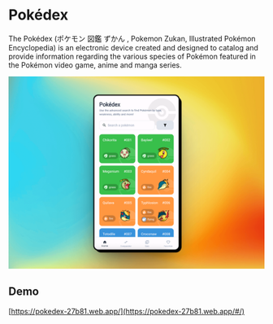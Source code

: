 # Pokédex

The Pokédex (ポケモン 図鑑 ずかん , Pokemon Zukan, Illustrated Pokémon Encyclopedia) is an electronic
device created and designed to catalog and provide information regarding the various species of
Pokémon featured in the Pokémon video game, anime and manga series.

<p align="center">
  <img src=".github/assets/home-screen.png?raw=true" alt="Home screen"/>
</p>

## Demo

[https://pokedex-27b81.web.app/](https://pokedex-27b81.web.app/#/)
